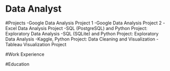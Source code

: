 # Data Analyst



#Projects
  -Google Data Analysis Project 1
  -Google Data Analysis Project 2
  -Excel Data Analysis Project
  -SQL (PostgreSQL) and Python Project: Exploratory Data Analysis
  -SQL (SQLite) and Python Project: Exploratory Data Analysis
  -Kaggle, Python Project: Data Cleaning and Visualization
  -Tableau Visualization Project
  
#Work Experience

#Education
